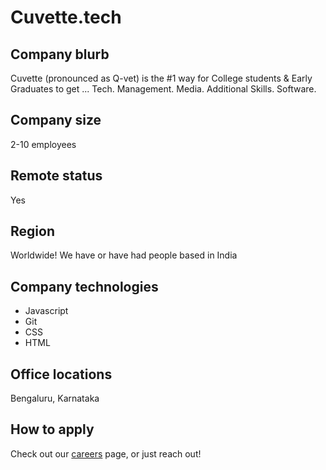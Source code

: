 # Cuvette.tech

## Company blurb

Cuvette (pronounced as Q-vet) is the #1 way for College students & Early Graduates to get ... Tech. Management. Media. Additional Skills. Software.

## Company size

 2-10 employees

## Remote status

Yes

## Region

Worldwide! We have or have had people based in India

## Company technologies


* Javascript
* Git
* CSS
* HTML

## Office locations

Bengaluru, Karnataka

## How to apply

Check out our [careers](https://cuvette.tech/app/student/login?type=register) page, or just reach out!
